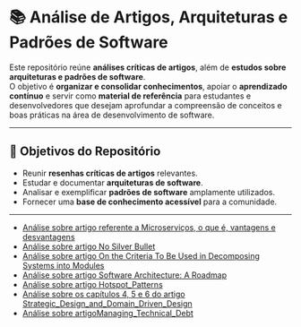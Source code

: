 # 📚 Análise de Artigos, Arquiteturas e Padrões de Software  

Este repositório reúne **análises críticas de artigos**, além de **estudos sobre arquiteturas e padrões de software**.  
O objetivo é **organizar e consolidar conhecimentos**, apoiar o **aprendizado contínuo** e servir como **material de referência** para estudantes e desenvolvedores que desejam aprofundar a compreensão de conceitos e boas práticas na área de desenvolvimento de software.  

---

## 🔎 Objetivos do Repositório  
- Reunir **resenhas críticas de artigos** relevantes.  
- Estudar e documentar **arquiteturas de software**.  
- Analisar e exemplificar **padrões de software** amplamente utilizados.  
- Fornecer uma **base de conhecimento acessível** para a comunidade.  

---

- [Análise sobre artigo referente a Microserviços, o que é, vantagens e desvantagens](Resenha__Microservices_.pdf)
- [Análise sobre artigo No Silver Bullet](Resenha__No_Silver_Bullet_.pdf)
- [Análise sobre artigo On the Criteria To Be Used in Decomposing Systems into Modules](Resenha__Criteria_for_Modularization_.pdf)
- [Análise sobre artigo Software Architecture: A Roadmap](Resenha__Software_Architecture__A_Roadmap_.pdf)
- [Análise sobre artigo Hotspot_Patterns](Resenha__Hotspot_Patterns_.pdf)
- [Análise sobre os capítulos 4, 5 e 6 do artigo Strategic_Design_and_Domain_Driven_Design](Resenha_Capítulos_4_5_e_6__Strategic_Design_and_Domain_Driven_Design_.pdf)
- [Análise sobre artigoManaging_Technical_Debt](Resenha__Managing_Technical_Debt_.pdf)
 
